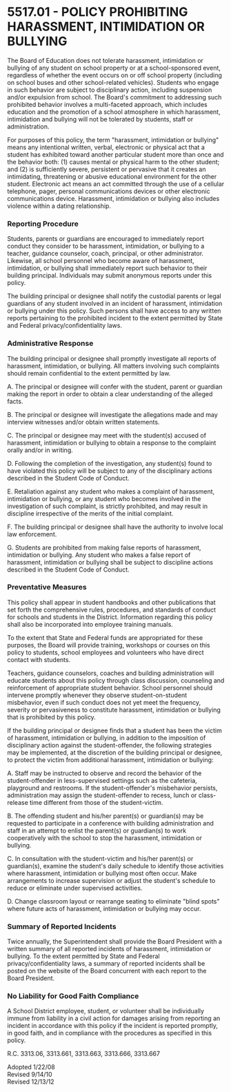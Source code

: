 5517.01 - POLICY PROHIBITING HARASSMENT, INTIMIDATION OR BULLYING
=================================================================

The Board of Education does not tolerate harassment, intimidation or
bullying of any student on school property or at a school-sponsored
event, regardless of whether the event occurs on or off school property
(including on school buses and other school-related vehicles). Students
who engage in such behavior are subject to disciplinary action,
including suspension and/or expulsion from school. The Board's
commitment to addressing such prohibited behavior involves a
multi-faceted approach, which includes education and the promotion of a
school atmosphere in which harassment, intimidation and bullying will
not be tolerated by students, staff or administration.

For purposes of this policy, the term "harassment, intimidation or
bullying" means any intentional written, verbal, electronic or physical
act that a student has exhibited toward another particular student more
than once and the behavior both: (1) causes mental or physical harm to
the other student; and (2) is sufficiently severe, persistent or
pervasive that it creates an intimidating, threatening or abusive
educational environment for the other student. Electronic act means an
act committed through the use of a cellular telephone, pager, personal
communications devices or other electronic communications device.
Harassment, intimidation or bullying also includes violence within a
dating relationship.

### Reporting Procedure

Students, parents or guardians are encouraged to immediately report
conduct they consider to be harassment, intimidation, or bullying to a
teacher, guidance counselor, coach, principal, or other administrator.
Likewise, all school personnel who become aware of harassment,
intimidation, or bullying shall immediately report such behavior to
their building principal. Individuals may submit anonymous reports under
this policy.

The building principal or designee shall notify the custodial parents or
legal guardians of any student involved in an incident of harassment,
intimidation or bullying under this policy. Such persons shall have
access to any written reports pertaining to the prohibited incident to
the extent permitted by State and Federal privacy/confidentiality laws.

### Administrative Response

The building principal or designee shall promptly investigate all
reports of harassment, intimidation, or bullying. All matters involving
such complaints should remain confidential to the extent permitted by
law.

A. The principal or designee will confer with the student, parent or
guardian making the report in order to obtain a clear understanding of
the alleged facts.

B. The principal or designee will investigate the allegations made and
may interview witnesses and/or obtain written statements.

C. The principal or designee may meet with the student(s) accused of
harassment, intimidation or bullying to obtain a response to the
complaint orally and/or in writing.

D. Following the completion of the investigation, any student(s) found
to have violated this policy will be subject to any of the disciplinary
actions described in the Student Code of Conduct.

E. Retaliation against any student who makes a complaint of harassment,
intimidation or bullying, or any student who becomes involved in the
investigation of such complaint, is strictly prohibited, and may result
in discipline irrespective of the merits of the initial complaint.

F. The building principal or designee shall have the authority to
involve local law enforcement.

G. Students are prohibited from making false reports of harassment,
intimidation or bullying. Any student who makes a false report of
harassment, intimidation or bullying shall be subject to discipline
actions described in the Student Code of Conduct.

### Preventative Measures

This policy shall appear in student handbooks and other publications
that set forth the comprehensive rules, procedures, and standards of
conduct for schools and students in the District. Information regarding
this policy shall also be incorporated into employee training manuals.

To the extent that State and Federal funds are appropriated for these
purposes, the Board will provide training, workshops or courses on this
policy to students, school employees and volunteers who have direct
contact with students.

Teachers, guidance counselors, coaches and building administration will
educate students about this policy through class discussion, counseling
and reinforcement of appropriate student behavior. School personnel
should intervene promptly whenever they observe student-on-student
misbehavior, even if such conduct does not yet meet the frequency,
severity or pervasiveness to constitute harassment, intimidation or
bullying that is prohibited by this policy.

If the building principal or designee finds that a student has been the
victim of harassment, intimidation or bullying, in addition to the
imposition of disciplinary action against the student-offender, the
following strategies may be implemented, at the discretion of the
building principal or designee, to protect the victim from additional
harassment, intimidation or bullying:

A. Staff may be instructed to observe and record the behavior of the
student-offender in less-supervised settings such as the cafeteria,
playground and restrooms. If the student-offender's misbehavior
persists, administration may assign the student-offender to recess,
lunch or class-release time different from those of the student-victim.

B. The offending student and his/her parent(s) or guardian(s) may be
requested to participate in a conference with building administration
and staff in an attempt to enlist the parent(s) or guardian(s) to work
cooperatively with the school to stop the harassment, intimidation or
bullying.

C. In consultation with the student-victim and his/her parent(s) or
guardian(s), examine the student's daily schedule to identify those
activities where harassment, intimidation or bullying most often occur.
Make arrangements to increase supervision or adjust the student's
schedule to reduce or eliminate under supervised activities.

D. Change classroom layout or rearrange seating to eliminate "blind
spots" where future acts of harassment, intimidation or bullying may
occur.

### Summary of Reported Incidents

Twice annually, the Superintendent shall provide the Board President
with a written summary of all reported incidents of harassment,
intimidation or bullying. To the extent permitted by State and Federal
privacy/confidentiality laws, a summary of reported incidents shall be
posted on the website of the Board concurrent with each report to the
Board President.

### No Liability for Good Faith Compliance

A School District employee, student, or volunteer shall be individually
immune from liability in a civil action for damages arising from
reporting an incident in accordance with this policy if the incident is
reported promptly, in good faith, and in compliance with the procedures
as specified in this policy.

R.C. 3313.06, 3313.661, 3313.663, 3313.666, 3313.667

Adopted 1/22/08\
 Revised 9/14/10\
 Revised 12/13/12
